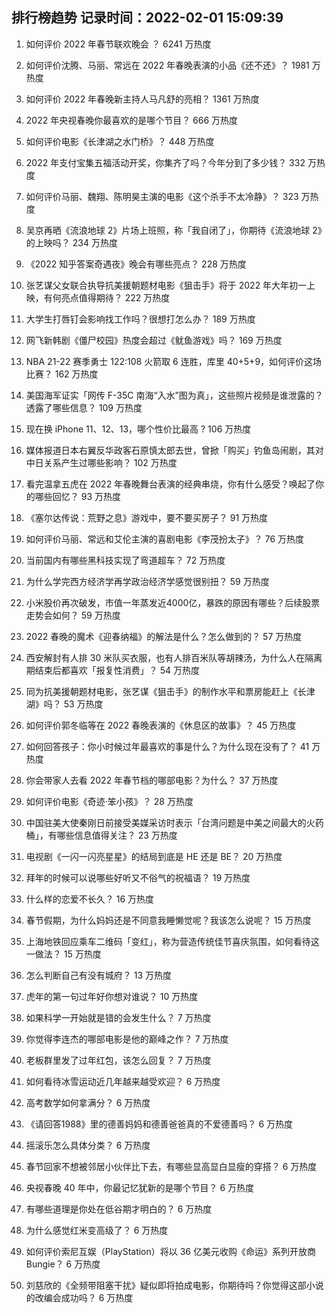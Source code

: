 
## 排行榜趋势 记录时间：2022-02-01 15:09:39
  
  1. 如何评价 2022 年春节联欢晚会 ？ 6241 万热度
    
  2. 如何评价沈腾、马丽、常远在 2022 年春晚表演的小品《还不还》？ 1981 万热度
    
  3. 如何评价 2022 年春晚新主持人马凡舒的亮相？ 1361 万热度
    
  4. 2022 年央视春晚你最喜欢的是哪个节目？ 666 万热度
    
  5. 如何评价电影《长津湖之水门桥》？ 448 万热度
    
  6. 2022 年支付宝集五福活动开奖，你集齐了吗？今年分到了多少钱？ 332 万热度
    
  7. 如何评价马丽、魏翔、陈明昊主演的电影《这个杀手不太冷静》？ 323 万热度
    
  8. 吴京再晒《流浪地球 2》片场上班照，称「我自闭了」，你期待《流浪地球 2》的上映吗？ 234 万热度
    
  9. 《2022 知乎答案奇遇夜》晚会有哪些亮点？ 228 万热度
    
  10. 张艺谋父女联合执导抗美援朝题材电影《狙击手》将于 2022 年大年初一上映，有何亮点值得期待？ 222 万热度
    
  11. 大学生打唇钉会影响找工作吗？很想打怎么办？ 189 万热度
    
  12. 网飞新韩剧《僵尸校园》热度会超过《鱿鱼游戏》吗？ 169 万热度
    
  13. NBA 21-22 赛季勇士 122:108 火箭取 6 连胜，库里 40+5+9，如何评价这场比赛？ 162 万热度
    
  14. 美国海军证实「网传 F-35C 南海“入水”图为真」，这些照片视频是谁泄露的？透露了哪些信息？ 109 万热度
    
  15. 现在换 iPhone 11、12、13，哪个性价比最高  ? 106 万热度
    
  16. 媒体报道日本右翼反华政客石原慎太郎去世，曾掀「购买」钓鱼岛闹剧，其对中日关系产生过哪些影响？ 102 万热度
    
  17. 看完温拿五虎在 2022 年春晚舞台表演的经典串烧，你有什么感受？唤起了你的哪些回忆？ 93 万热度
    
  18. 《塞尔达传说：荒野之息》游戏中，要不要买房子？ 91 万热度
    
  19. 如何评价马丽、常远和艾伦主演的喜剧电影《李茂扮太子》？ 76 万热度
    
  20. 当前国内有哪些黑科技实现了弯道超车？ 72 万热度
    
  21. 为什么学完西方经济学再学政治经济学感觉很别扭？ 59 万热度
    
  22. 小米股价再次破发，市值一年蒸发近4000亿，暴跌的原因有哪些？后续股票走势会如何？ 59 万热度
    
  23. 2022 春晚的魔术《迎春纳福》的解法是什么？怎么做到的？ 57 万热度
    
  24. 西安解封有人排 30 米队买衣服，也有人排百米队等胡辣汤，为什么人在隔离期结束后都喜欢「报复性消费」？ 54 万热度
    
  25. 同为抗美援朝题材电影，张艺谋《狙击手》的制作水平和票房能赶上《长津湖》吗？ 53 万热度
    
  26. 如何评价郭冬临等在 2022 春晚表演的《休息区的故事》？ 45 万热度
    
  27. 如何回答孩子：你小时候过年最喜欢的事是什么？为什么现在没有了？ 41 万热度
    
  28. 你会带家人去看 2022 年春节档的哪部电影？为什么？ 37 万热度
    
  29. 如何评价电影《奇迹·笨小孩》？ 28 万热度
    
  30. 中国驻美大使秦刚日前接受美媒采访时表示「台湾问题是中美之间最大的火药桶」，有哪些信息值得关注？ 23 万热度
    
  31. 电视剧《一闪一闪亮星星》的结局到底是 HE 还是 BE？ 20 万热度
    
  32. 拜年的时候可以说哪些好听又不俗气的祝福语？ 19 万热度
    
  33. 什么样的恋爱不长久？ 16 万热度
    
  34. 春节假期，为什么妈妈还是不同意我睡懒觉呢？我该怎么说呢？ 15 万热度
    
  35. 上海地铁回应乘车二维码「变红」，称为营造传统佳节喜庆氛围，如何看待这一做法？ 15 万热度
    
  36. 怎么判断自己有没有城府？ 13 万热度
    
  37. 虎年的第一句过年好你想对谁说？ 10 万热度
    
  38. 如果科学一开始就是错的会发生什么？ 7 万热度
    
  39. 你觉得李连杰的哪部电影是他的巅峰之作？ 7 万热度
    
  40. 老板群里发了过年红包，该怎么回复？ 7 万热度
    
  41. 如何看待冰雪运动近几年越来越受欢迎？ 6 万热度
    
  42. 高考数学如何拿满分？ 6 万热度
    
  43. 《请回答1988》里的德善妈妈和德善爸爸真的不爱德善吗？ 6 万热度
    
  44. 摇滚乐怎么具体分类？ 6 万热度
    
  45. 春节回家不想被邻居小伙伴比下去，有哪些显高显白显瘦的穿搭？ 6 万热度
    
  46. 央视春晚 40 年中，你最记忆犹新的是哪个节目？ 6 万热度
    
  47. 有哪些道理是你处在低谷期才明白的？ 6 万热度
    
  48. 为什么感觉红米变高级了？ 6 万热度
    
  49. 如何评价索尼互娱（PlayStation）将以 36 亿美元收购《命运》系列开放商 Bungie？ 6 万热度
    
  50. 刘慈欣的《全频带阻塞干扰》疑似即将拍成电影，你期待吗？你觉得这部小说的改编会成功吗？ 6 万热度
    